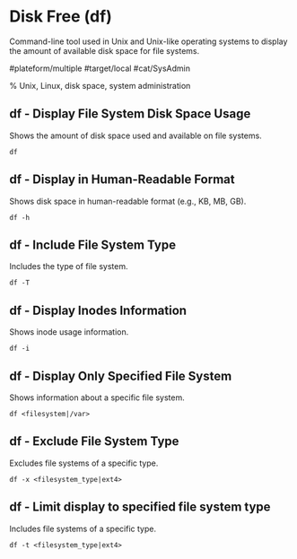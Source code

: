 # Disk Free (df)

Command-line tool used in Unix and Unix-like operating systems to display the
amount of available disk space for file systems.

#plateform/multiple #target/local #cat/SysAdmin

% Unix, Linux, disk space, system administration

## df - Display File System Disk Space Usage

Shows the amount of disk space used and available on file systems.

```
df
```

## df - Display in Human-Readable Format

Shows disk space in human-readable format (e.g., KB, MB, GB).

```
df -h
```

## df - Include File System Type

Includes the type of file system.

```
df -T
```

## df - Display Inodes Information

Shows inode usage information.

```
df -i
```

## df - Display Only Specified File System

Shows information about a specific file system.

```
df <filesystem|/var>
```

## df - Exclude File System Type

Excludes file systems of a specific type.

```
df -x <filesystem_type|ext4>
```

## df - Limit display to specified file system type

Includes file systems of a specific type.

```
df -t <filesystem_type|ext4>
```